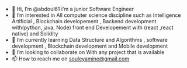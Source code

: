 - 👋 Hi, I’m @abdoul61 i'm a junior Software Engineer 
- 👀 I’m interested in All computer science discipline such as Intelligence Artificial , Blockchain developement , Backend development with(python, java, Node) front end Developement with (react ,react native) and Solidity
- 🌱 I’m currently learning Data Structure and Algorithms , software development , Blockchain development and Mobile development 
- 💞️ I’m looking to collaborate on With any project that is available 
- 📫 How to reach me on souleyamine@gmail.com

<!---
abdoul61/abdoul61 is a ✨ special ✨ repository because its `README.md` (this file) appears on your GitHub profile.
You can click the Preview link to take a look at your changes.
--->
